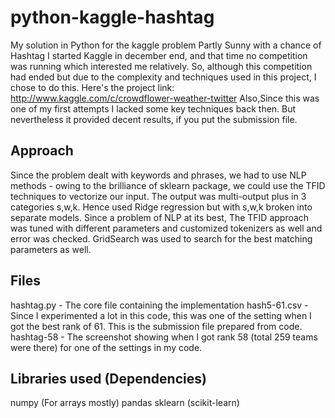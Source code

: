 python-kaggle-hashtag
=====================

My solution in Python for the kaggle problem Partly Sunny with a chance of Hashtag
I started Kaggle in december end, and that time no competition was running which interested me relatively.
So, although this competition had ended but due to the complexity and techniques used in this project, I chose to do this.
Here's the project link: http://www.kaggle.com/c/crowdflower-weather-twitter
Also,Since this was one of my first attempts I lacked some key techniques back then. But nevertheless it provided decent results, if you put the submission file.


Approach
---------
Since the problem dealt with keywords and phrases, we had to use NLP methods - owing to the brilliance of sklearn package, we could use the TFID techniques to
vectorize our input. The output was multi-output plus in 3 categories s,w,k. Hence used Ridge regression but with s,w,k broken into separate models. 
Since a problem of NLP at its best, The TFID approach was tuned with different parameters and customized tokenizers as well and error was checked. 
GridSearch was used to search for the best matching parameters as well.

Files
-------
hashtag.py - The core file containing the implementation
hash5-61.csv - Since I experimented a lot in this code, this was one of the setting when I got the best rank of 61. This is the submission file prepared from code.
hashtag-58 - The screenshot showing when I got rank 58 (total 259 teams were there) for one of the settings in my code.

Libraries used (Dependencies)
----------------
numpy (For arrays mostly)
pandas
sklearn (scikit-learn)





